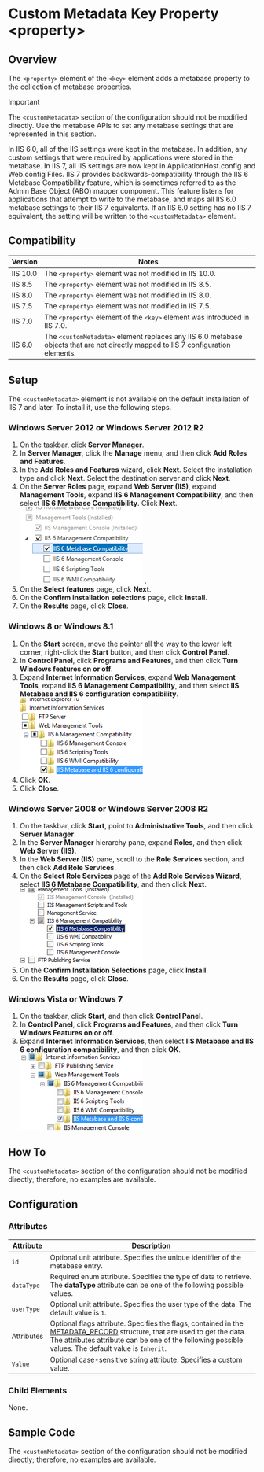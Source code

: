Custom Metadata Key Property &lt;property&gt;
====================
<a id="001"></a>
## Overview

The `<property>` element of the `<key>` element adds a metabase property to the collection of metabase properties.

> [!IMPORTANT]
> The `<customMetadata>` section of the configuration should not be modified directly. Use the metabase APIs to set any metabase settings that are represented in this section.

In IIS 6.0, all of the IIS settings were kept in the metabase. In addition, any custom settings that were required by applications were stored in the metabase. In IIS 7, all IIS settings are now kept in ApplicationHost.config and Web.config Files. IIS 7 provides backwards-compatibility through the IIS 6 Metabase Compatibility feature, which is sometimes referred to as the Admin Base Object (ABO) mapper component. This feature listens for applications that attempt to write to the metabase, and maps all IIS 6.0 metabase settings to their IIS 7 equivalents. If an IIS 6.0 setting has no IIS 7 equivalent, the setting will be written to the `<customMetadata>` element.

<a id="002"></a>
## Compatibility

| Version | Notes |
| --- | --- |
| IIS 10.0 | The `<property>` element was not modified in IIS 10.0. |
| IIS 8.5 | The `<property>` element was not modified in IIS 8.5. |
| IIS 8.0 | The `<property>` element was not modified in IIS 8.0. |
| IIS 7.5 | The `<property>` element was not modified in IIS 7.5. |
| IIS 7.0 | The `<property>` element of the `<key>` element was introduced in IIS 7.0. |
| IIS 6.0 | The `<customMetadata>` element replaces any IIS 6.0 metabase objects that are not directly mapped to IIS 7 configuration elements. |

<a id="003"></a>
## Setup

The `<customMetadata>` element is not available on the default installation of IIS 7 and later. To install it, use the following steps.

### Windows Server 2012 or Windows Server 2012 R2

1. On the taskbar, click **Server Manager**.
2. In **Server Manager**, click the **Manage** menu, and then click **Add Roles and Features**.
3. In the **Add Roles and Features** wizard, click **Next**. Select the installation type and click **Next**. Select the destination server and click **Next**.
4. On the **Server Roles** page, expand **Web Server (IIS)**, expand **Management Tools**, expand **IIS 6 Management Compatibility**, and then select **IIS 6 Metabase Compatibility**. Click **Next**.  
    [![](property/_static/image2.png)](property/_static/image1.png) .
5. On the **Select features** page, click **Next**.
6. On the **Confirm installation selections** page, click **Install**.
7. On the **Results** page, click **Close**.

### Windows 8 or Windows 8.1

1. On the **Start** screen, move the pointer all the way to the lower left corner, right-click the **Start** button, and then click **Control Panel**.
2. In **Control Panel**, click **Programs and Features**, and then click **Turn Windows features on or off**.
3. Expand **Internet Information Services**, expand **Web Management Tools**, expand **IIS 6 Management Compatibility**, and then select **IIS Metabase and IIS 6 configuration compatibility**.  
    [![](property/_static/image4.png)](property/_static/image3.png)
4. Click **OK**.
5. Click **Close**.

### Windows Server 2008 or Windows Server 2008 R2

1. On the taskbar, click **Start**, point to **Administrative Tools**, and then click **Server Manager**.
2. In the **Server Manager** hierarchy pane, expand **Roles**, and then click **Web Server (IIS)**.
3. In the **Web Server (IIS)** pane, scroll to the **Role Services** section, and then click **Add Role Services**.
4. On the **Select Role Services** page of the **Add Role Services Wizard**, select **IIS 6 Metabase Compatibility**, and then click **Next**.  
    [![](property/_static/image6.png)](property/_static/image5.png)
5. On the **Confirm Installation Selections** page, click **Install**.
6. On the **Results** page, click **Close**.

### Windows Vista or Windows 7

1. On the taskbar, click **Start**, and then click **Control Panel**.
2. In **Control Panel**, click **Programs and Features**, and then click **Turn Windows Features on or off**.
3. Expand **Internet Information Services**, then select **IIS Metabase and IIS 6 configuration compatibility**, and then click **OK**.  
    [![](property/_static/image8.png)](property/_static/image7.png)
 
<a id="004"></a>
## How To

The `<customMetadata>` section of the configuration should not be modified directly; therefore, no examples are available.

<a id="005"></a>
## Configuration

### Attributes

| Attribute | Description |
| --- | --- |
| `id` | Optional unit attribute. Specifies the unique identifier of the metabase entry. |
| `dataType` | Required enum attribute. Specifies the type of data to retrieve. The **dataType** attribute can be one of the following possible values. | Value | Description | | --- | --- | | `DWord` | An unsigned 32-bit number. The numeric value is `1`. | | `String` | A null-terminated ASCII string. The numeric value is `2`. | | `Binary` | Binary data in any form. The numeric value is `3`. | | `ExpandSZ` | A null-terminated string that contains unexpanded environment variables, such as %PATH%. The numeric value is `4`. | | `MultiSZ` | An array of null-terminated strings, terminated by two null characters. The numeric value is `5`. | |
| `userType` | Optional unit attribute. Specifies the user type of the data. The default value is `1`. |
| Attributes | Optional flags attribute. Specifies the flags, contained in the [METADATA\_RECORD](https://msdn.microsoft.com/en-us/library/ms524635.aspx) structure, that are used to get the data. The attributes attribute can be one of the following possible values. The default value is `Inherit`. | Value | Description | | --- | --- | | `None` | Specifies that no flags are set. The numeric value is `0`. | | `Inherit` | Specifies that the data can be inherited. The numeric value is `1`. | | `PartialPath` | Returns any inherited data even if the complete path is not available. This flag is only valid when the Inherit flag is also set. The numeric value is `2`. | | `Secure` | Specifies that the data is stored and transported in a secure manner. The numeric value is `4`. | | `Reference` | Specifies that the data was retrieved by reference. The numeric value is `8`. | | `Volatile` | Specifies that the data is not stored in long-term storage. The numeric value is `16`. | | `IsInherited` | Denotes that the data items were inherited. The numeric value is `32`. | | `InsertPath` | Replaces MD\_INSERT\_PATH\_STRINGW with the path of the data item relative to the handle. The numeric value is `64`. | | `LocalMachineOnly` | Specifies that the data is not replicated during web cluster replication. The numeric value is `128`. | | `NonSecureOnly` | Specifies that secure properties should not be retrieved when using metabase functions that return all data. The numeric value is `256`. | |
| `Value` | Optional case-sensitive string attribute. Specifies a custom value. |

### Child Elements

None.

<a id="006"></a>
## Sample Code

The `<customMetadata>` section of the configuration should not be modified directly; therefore, no examples are available.